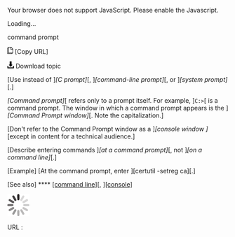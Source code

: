 Your browser does not support JavaScript. Please enable the Javascript.

Loading...

command prompt

![Copy URL](command-prompt_files/Copy.png) [Copy URL]

![Download](command-prompt_files/Download.png)
Download topic

[Use instead of ]*[C prompt]*[, ]*[command-line prompt]*[, or ]*[system prompt]*[.]

*[Command prompt]*[ refers only to a prompt itself. For example, ]`C:>`[ is a command prompt. The window in which a command prompt appears is the ]*[Command Prompt window]*[. Note the capitalization.]

[Don't refer to the Command Prompt window as a ]*[console window ]*[except in content for a technical audience.]

[Describe entering commands ]*[at a command prompt]*[, not ]*[on a command line]*[.]

[Example] [At the command prompt, enter ][certutil -setreg ca][.]

[See also] **** [[command line]](https://worldready.cloudapp.net/Styleguide/Read?id=2700&topicid=33561)[, ][[console]](https://worldready.cloudapp.net/Styleguide/Read?id=2700&topicid=33563)

![In progress](command-prompt_files/activity-large.gif)

URL :


